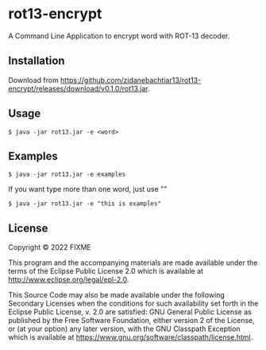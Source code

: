 # rot13-encrypt

A Command Line Application to encrypt word with ROT-13 decoder.

## Installation

Download from https://github.com/zidanebachtiar13/rot13-encrypt/releases/download/v0.1.0/rot13.jar.

## Usage

    $ java -jar rot13.jar -e <word>

## Examples

    $ java -jar rot13.jar -e examples

If you want type more than one word, just use "<word>"

    $ java -jar rot13.jar -e "this is examples"

## License

Copyright © 2022 FIXME

This program and the accompanying materials are made available under the
terms of the Eclipse Public License 2.0 which is available at
http://www.eclipse.org/legal/epl-2.0.

This Source Code may also be made available under the following Secondary
Licenses when the conditions for such availability set forth in the Eclipse
Public License, v. 2.0 are satisfied: GNU General Public License as published by
the Free Software Foundation, either version 2 of the License, or (at your
option) any later version, with the GNU Classpath Exception which is available
at https://www.gnu.org/software/classpath/license.html.
